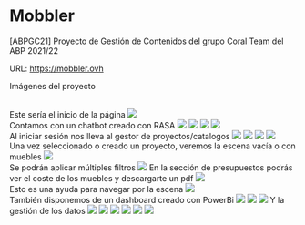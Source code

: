 # Mobbler
[ABPGC21] Proyecto de Gestión de Contenidos del grupo Coral Team del ABP 2021/22

URL: https://mobbler.ovh

Imágenes del proyecto

<br>
Este sería el inicio de la página
<img src="imagenes/home.JPG" />
<br>
Contamos con un chatbot creado con RASA
<img src="imagenes/chat1.JPG" />
<img src="imagenes/chat2.JPG" />
<img src="imagenes/login.JPG" />
<img src="imagenes/registro.JPG" />
<br>
Al iniciar sesión nos lleva al gestor de proyectos/catalogos
<img src="imagenes/gestor_proyectos.JPG" />
<img src="imagenes/crear_proyecto.JPG" />
<img src="imagenes/gestor_catalogos.JPG" />
<img src="imagenes/visualizar_catalogos.JPG" />
<br>
Una vez seleccionado o creado un proyecto, veremos la escena vacía o con muebles
<img src="imagenes/inicio.JPG" />
<br>
Se podrán aplicar múltiples filtros
<img src="imagenes/filtros.JPG" />
En la sección de presupuestos podrás ver el coste de los muebles y descargarte un pdf
<img src="imagenes/presupuesto.JPG" />
<br>
Esto es una ayuda para navegar por la escena
<img src="imagenes/controles.JPG" />
<br>
También disponemos de un dashboard creado con PowerBi
<img src="imagenes/dashboard.JPG" />
<img src="imagenes/dashboard2.JPG" />
<img src="imagenes/dashboard3.JPG" />
Y la gestión de los datos
<img src="imagenes/admin_catalogos.JPG" />
<img src="imagenes/admin_modelos.JPG" />
<img src="imagenes/clientes.JPG" />
<img src="imagenes/admin_proyectos.JPG" />
<img src="imagenes/admin_pagos.JPG" />
<img src="imagenes/recibo.JPG" />

